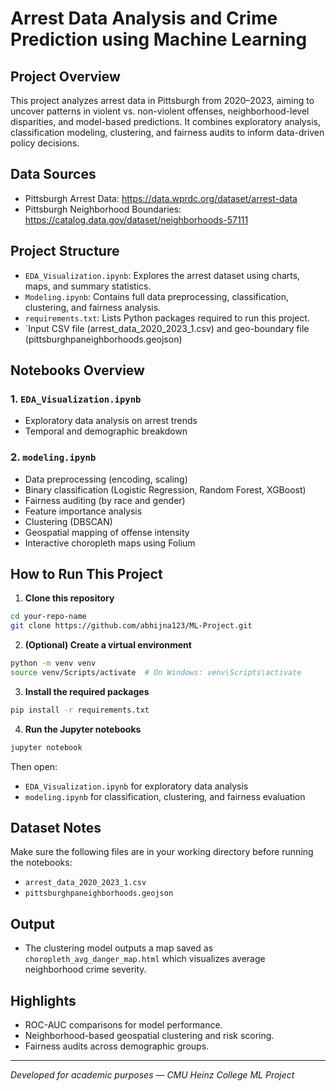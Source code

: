 # Arrest Data Analysis and Crime Prediction using Machine Learning

## Project Overview
This project analyzes arrest data in Pittsburgh from 2020–2023, aiming to uncover patterns in violent vs. non-violent offenses, neighborhood-level disparities, and model-based predictions. It combines exploratory analysis, classification modeling, clustering, and fairness audits to inform data-driven policy decisions.

## Data Sources
- Pittsburgh Arrest Data: https://data.wprdc.org/dataset/arrest-data
- Pittsburgh Neighborhood Boundaries: https://catalog.data.gov/dataset/neighborhoods-57111


## Project Structure
- `EDA_Visualization.ipynb`: Explores the arrest dataset using charts, maps, and summary statistics.
- `Modeling.ipynb`: Contains full data preprocessing, classification, clustering, and fairness analysis.
- `requirements.txt`: Lists Python packages required to run this project.
- `Input CSV file (arrest_data_2020_2023_1.csv) and geo-boundary file (pittsburghpaneighborhoods.geojson)

## Notebooks Overview

### 1. `EDA_Visualization.ipynb`
- Exploratory data analysis on arrest trends
- Temporal and demographic breakdown

### 2. `modeling.ipynb`
- Data preprocessing (encoding, scaling)
- Binary classification (Logistic Regression, Random Forest, XGBoost)
- Fairness auditing (by race and gender)
- Feature importance analysis
- Clustering (DBSCAN)
- Geospatial mapping of offense intensity
- Interactive choropleth maps using Folium

## How to Run This Project

1. **Clone this repository**

```bash
cd your-repo-name
git clone https://github.com/abhijna123/ML-Project.git
```

2. **(Optional) Create a virtual environment**

```bash
python -m venv venv
source venv/Scripts/activate  # On Windows: venv\Scripts\activate
```

3. **Install the required packages**

```bash
pip install -r requirements.txt
```

4. **Run the Jupyter notebooks**

```bash
jupyter notebook
```

Then open:
- `EDA_Visualization.ipynb` for exploratory data analysis
- `modeling.ipynb` for classification, clustering, and fairness evaluation

## Dataset Notes
Make sure the following files are in your working directory before running the notebooks:
- `arrest_data_2020_2023_1.csv`
- `pittsburghpaneighborhoods.geojson`

## Output
- The clustering model outputs a map saved as `choropleth_avg_danger_map.html` which visualizes average neighborhood crime severity.

## Highlights
- ROC-AUC comparisons for model performance.
- Neighborhood-based geospatial clustering and risk scoring.
- Fairness audits across demographic groups.

---
*Developed for academic purposes — CMU Heinz College ML Project*
